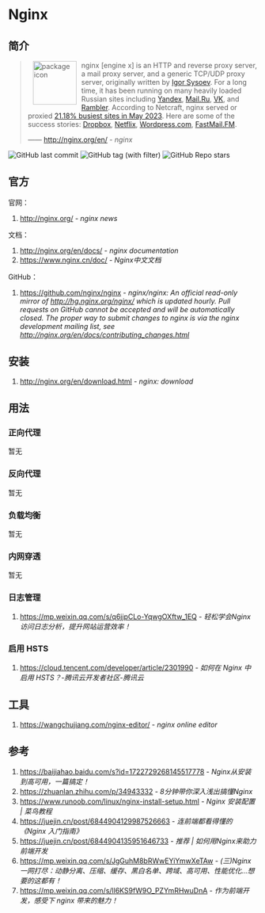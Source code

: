 # Nginx

## 简介

> <img src="http://nginx.org/nginx.png" alt="package icon" loading="lazy" decoding="async" align="left" width="88" hspace="10" vspace="0" /> nginx [engine x] is an HTTP and reverse proxy server, a mail proxy server, and a generic TCP/UDP proxy server, originally written by [Igor Sysoev](http://sysoev.ru/en/). For a long time, it has been running on many heavily loaded Russian sites including [Yandex](http://www.yandex.ru/), [Mail.Ru](http://mail.ru/), [VK](http://vk.com/), and [Rambler](http://www.rambler.ru/). According to Netcraft, nginx served or proxied [21.18% busiest sites in May 2023](https://news.netcraft.com/archives/2023/05/26/may-2023-web-server-survey.html). Here are some of the success stories: [Dropbox](https://blogs.dropbox.com/tech/2017/09/optimizing-web-servers-for-high-throughput-and-low-latency/), [Netflix](https://openconnect.netflix.com/en/software/), [Wordpress.com](https://www.nginx.com/case-studies/nginx-wordpress-com/), [FastMail.FM](http://blog.fastmail.fm/2007/01/04/webimappop-frontend-proxies-changed-to-nginx/).
>
> —— http://nginx.org/en/ - *nginx*

![GitHub last commit](https://badgen.net/github/last-commit/nginx/nginx?icon=github&color=blue)
![GitHub tag (with filter)](https://img.shields.io/github/v/tag/nginx/nginx?logo=github&color=blue)
![GitHub Repo stars](https://img.shields.io/github/stars/nginx/nginx?style=social)

## 官方

官网：

1. http://nginx.org/ - *nginx news*

文档：

1. http://nginx.org/en/docs/ - *nginx documentation*
2. https://www.nginx.cn/doc/ - *Nginx中文文档*

GitHub：

1. https://github.com/nginx/nginx - *nginx/nginx: An official read-only mirror of http://hg.nginx.org/nginx/ which is updated hourly. Pull requests on GitHub cannot be accepted and will be automatically closed. The proper way to submit changes to nginx is via the nginx development mailing list, see http://nginx.org/en/docs/contributing_changes.html*

## 安装

1. http://nginx.org/en/download.html - *nginx: download*

## 用法

### 正向代理

暂无

### 反向代理

暂无

### 负载均衡

暂无

### 内网穿透

暂无

### 日志管理

1. <https://mp.weixin.qq.com/s/q6jjpCLo-YqwgOXftw_1EQ> - *轻松学会Nginx访问日志分析，提升网站运营效率！*

### 启用 HSTS

1. https://cloud.tencent.com/developer/article/2301990 - *如何在 Nginx 中启用 HSTS？-腾讯云开发者社区-腾讯云*

## 工具

1. https://wangchujiang.com/nginx-editor/ - *nginx online editor*

## 参考

1. https://baijiahao.baidu.com/s?id=1722729268145517778 - *Nginx从安装到高可用，一篇搞定！*
2. https://zhuanlan.zhihu.com/p/34943332 - *8分钟带你深入浅出搞懂Nginx*
3. https://www.runoob.com/linux/nginx-install-setup.html - *Nginx 安装配置 | 菜鸟教程*
4. https://juejin.cn/post/6844904129987526663 - *连前端都看得懂的《Nginx 入门指南》*
5. https://juejin.cn/post/6844904135951646733 - *推荐 | 如何用Nginx来助力前端开发*
6. https://mp.weixin.qq.com/s/JgGuhM8bRWwEYiYmwXeTAw - *(三)Nginx一网打尽：动静分离、压缩、缓存、黑白名单、跨域、高可用、性能优化...想要的这都有！*
7. https://mp.weixin.qq.com/s/ll6KS9fW9O_PZYmRHwuDnA - *作为前端开发，感受下 nginx 带来的魅力！*
